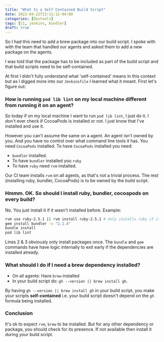 ```yaml
---
title: "What Is a Self Contained Build Script"
date: 2022-04-22T13:11:12-04:00
categories: [Devtools]
tags: [CI, jenkins, bundler]
draft: true
---
```


So I had this need to add a brew package into our build script. I spoke with with the team that handled our agents and asked them to add a new package on the agents. 

I was told that the package has to be included as part of the build script and that build scripts need to be self-contained. 

At first I didn't fully understand what 'self-contained' means in this context but as I digged more into our `Jenkinsfile` I learned what it meant. First let's figure out:

### How is running `pod lib lint` on my local machine different from running it on an agent?
So today if on my local machine I want to run `pod lib lint`, I just do it. I don't ever check if CocoaPods is installed or not. I just know that I've installed and use it. 

However you can't assume the same on a agent. An agent isn't owned by you. And you have no control over what command line tools it has. 
You need `CocoaPods` installed. To have `CocoaPods` installed you need:

- `bundler` installed. 
- To have `bundler` installed you `ruby`
- To have `ruby` need `rvm` installed.

Our CI team installs `rvm` on all agents, as that's not a trivial process. The rest (installing ruby, bundler, CocoaPods) is to be owned by the build script.

### Hmmm. OK. So should I install ruby, bundler, cocoapods on every build? 
No. You just install it if it wasn't installed before. Example: 

```bash {linenos=true linenostart=1}
rvm use ruby-2.5.1 || rvm install ruby-2.5.1 # only installs ruby if it's not installed
gem install bundler -v "2.1.4" 
bundle install
pod lib lint
```

Lines 2 & 3 obviously only install packages once. The `bundle` and `gem` commands have have logic internally to exit early if the dependencies are installed already.

### What should I do if I need a brew dependency installed?
- On all agents: Have `brew` installed
- In your build script do: `gh --version || brew install gh`. 

By having `gh --version || brew install gh` in your build script, you make your scripts **self-contained** i.e. your build script doesn't depend on the `gh` formula being installed. 

### Conclusion

It's ok to expect `rvm`, `brew` to be installed. But for any other dependency or package, you should check for its presence. If not available then install it during your build script. 